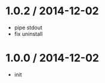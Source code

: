 
1.0.2 / 2014-12-02 
==================

  * pipe stdout
  * fix uninstall

1.0.0 / 2014-12-02 
==================

  * init
